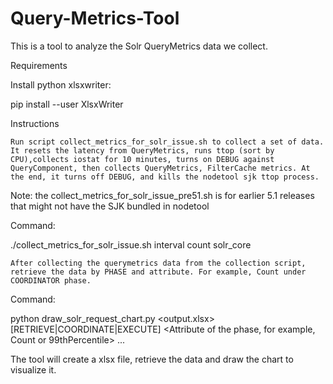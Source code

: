 # Query-Metrics-Tool
This is a tool to analyze the Solr QueryMetrics data we collect.

Requirements

Install python xlsxwriter:

pip install --user XlsxWriter

Instructions

    Run script collect_metrics_for_solr_issue.sh to collect a set of data. It resets the latency from QueryMetrics, runs ttop (sort by CPU),collects iostat for 10 minutes, turns on DEBUG against QueryComponent, then collects QueryMetrics, FilterCache metrics. At the end, it turns off DEBUG, and kills the nodetool sjk ttop process.

Note: the collect_metrics_for_solr_issue_pre51.sh is for earlier 5.1 releases that might not have the SJK bundled in nodetool

Command:

./collect_metrics_for_solr_issue.sh interval count solr_core

    After collecting the querymetrics data from the collection script, retrieve the data by PHASE and attribute. For example, Count under COORDINATOR phase.

Command:

python draw_solr_request_chart.py <output.xlsx> [RETRIEVE|COORDINATE|EXECUTE] <Attribute of the phase, for example, Count or 99thPercentile> <file path1> <file path2> ...

The tool will create a xlsx file, retrieve the data and draw the chart to visualize it.
